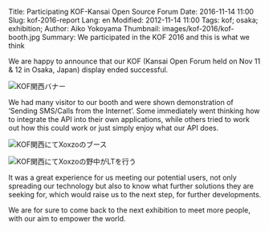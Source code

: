 Title: Participating KOF-Kansai Open Source Forum
Date: 2016-11-14 11:00 
Slug: kof-2016-report
Lang: en
Modified: 2012-11-14 11:00
Tags: kof; osaka; exhibition;
Author: Aiko Yokoyama
Thumbnail: images/kof-2016/kof-booth.jpg
Summary: We participated in the KOF 2016 and this is what we think

We are happy to announce that our KOF (Kansai Open Forum held on Nov 11 & 12 in
Osaka, Japan) display ended successful.

![KOF関西バナー]({filename}/images/kof-2016/kof.jpg)

We had many visitor to our booth and were shown demonstration of ‘Sending
SMS/Calls from the Internet’. Some immediately went thinking how to integrate
the API into their own applications, while others tried to work out how this
could work or just simply enjoy what our API does.

![KOF関西にてXoxzoのブース]({filename}/images/kof-2016/kof-booth.jpg)

![KOF関西にてXoxzoの野中がLTを行う]({filename}/images/kof-2016/kof-akira-lt.jpg)

It was a great experience for us meeting our potential users, not only spreading
our technology but also to know what further solutions they are seeking for,
which would raise us to the next step, for further developments.

We are for sure to come back to the next exhibition to meet more people, with
our aim to empower the world.
